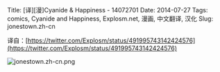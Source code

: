 Title: [译][漫]Cyanide & Happiness - 14072701
Date: 2014-07-27
Tags: comics, Cyanide and Happiness, Explosm.net, 漫画, 中文翻译, 汉化
Slug: jonestown.zh-cn

译自：[https://twitter.com/Explosm/status/491995743142424576](https://twitter.com/Explosm/status/491995743142424576)


![jonestown.zh-cn.png](/static/images/comics/jonestown.zh-cn.png)

